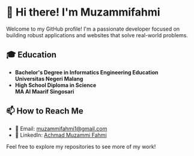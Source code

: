 # 👋 Hi there! I'm Muzammifahmi

Welcome to my GitHub profile! I'm a passionate developer focused on building robust applications and websites that solve real-world problems.
## 🎓 Education
- **Bachelor's Degree in Informatics Engineering Education**  
  **Universitas Negeri Malang**  
- **High School Diploma in Science**  
  **MA Al Maarif Singosari**   
 ## 📫 How to Reach Me
- 📧 Email: muzammifahmi1@gmail.com
- 💼 LinkedIn: [Achmad Muzammi Fahmi](www.linkedin.com/in/achmad-muzammi-fahmi-09800a297)

Feel free to explore my repositories to see more of my work!

<!---
muzammifahmi/muzammifahmi is a ✨ special ✨ repository because its `README.md` (this file) appears on your GitHub profile.
You can click the Preview link to take a look at your changes.
--->
